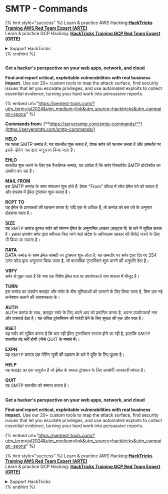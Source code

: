 # SMTP - Commands

{% hint style="success" %}
Learn & practice AWS Hacking:<img src="/.gitbook/assets/arte.png" alt="" data-size="line">[**HackTricks Training AWS Red Team Expert (ARTE)**](https://training.hacktricks.xyz/courses/arte)<img src="/.gitbook/assets/arte.png" alt="" data-size="line">\
Learn & practice GCP Hacking: <img src="/.gitbook/assets/grte.png" alt="" data-size="line">[**HackTricks Training GCP Red Team Expert (GRTE)**<img src="/.gitbook/assets/grte.png" alt="" data-size="line">](https://training.hacktricks.xyz/courses/grte)

<details>

<summary>Support HackTricks</summary>

* Check the [**subscription plans**](https://github.com/sponsors/carlospolop)!
* **Join the** 💬 [**Discord group**](https://discord.gg/hRep4RUj7f) or the [**telegram group**](https://t.me/peass) or **follow** us on **Twitter** 🐦 [**@hacktricks\_live**](https://twitter.com/hacktricks\_live)**.**
* **Share hacking tricks by submitting PRs to the** [**HackTricks**](https://github.com/carlospolop/hacktricks) and [**HackTricks Cloud**](https://github.com/carlospolop/hacktricks-cloud) github repos.

</details>
{% endhint %}

<figure><img src="/.gitbook/assets/pentest-tools.svg" alt=""><figcaption></figcaption></figure>

**Get a hacker's perspective on your web apps, network, and cloud**

**Find and report critical, exploitable vulnerabilities with real business impact.** Use our 20+ custom tools to map the attack surface, find security issues that let you escalate privileges, and use automated exploits to collect essential evidence, turning your hard work into persuasive reports.

{% embed url="https://pentest-tools.com/?utm_term=jul2024&utm_medium=link&utm_source=hacktricks&utm_campaign=spons" %}

**Commands from:** [**https://serversmtp.com/smtp-commands/**](https://serversmtp.com/smtp-commands/)

**HELO**\
यह पहला SMTP कमांड है: यह बातचीत शुरू करता है, प्रेषक सर्वर की पहचान करता है और आमतौर पर इसके डोमेन नाम द्वारा अनुसरण किया जाता है।

**EHLO**\
बातचीत शुरू करने के लिए एक वैकल्पिक कमांड, यह दर्शाता है कि सर्वर विस्तारित SMTP प्रोटोकॉल का उपयोग कर रहा है।

**MAIL FROM**\
इस SMTP कमांड के साथ संचालन शुरू होते हैं: प्रेषक "From" फ़ील्ड में स्रोत ईमेल पते को बताता है और वास्तव में ईमेल ट्रांसफर शुरू करता है।

**RCPT TO**\
यह ईमेल के प्राप्तकर्ता की पहचान करता है; यदि एक से अधिक हैं, तो कमांड को बस पते के अनुसार दोहराया जाता है।

**SIZE**\
यह SMTP कमांड दूरस्थ सर्वर को संलग्न ईमेल के अनुमानित आकार (बाइट्स में) के बारे में सूचित करता है। इसका उपयोग सर्वर द्वारा स्वीकार किए जाने वाले संदेश के अधिकतम आकार की रिपोर्ट करने के लिए भी किया जा सकता है।

**DATA**\
DATA कमांड के साथ ईमेल सामग्री का ट्रांसफर शुरू होता है; यह आमतौर पर सर्वर द्वारा दिए गए 354 उत्तर कोड द्वारा अनुसरण किया जाता है, जो वास्तविक ट्रांसमिशन शुरू करने की अनुमति देता है।

**VRFY**\
सर्वर से पूछा जाता है कि क्या एक विशेष ईमेल पता या उपयोगकर्ता नाम वास्तव में मौजूद है।

**TURN**\
इस कमांड का उपयोग क्लाइंट और सर्वर के बीच भूमिकाओं को उलटने के लिए किया जाता है, बिना एक नई कनेक्शन चलाने की आवश्यकता के।

**AUTH**\
AUTH कमांड के साथ, क्लाइंट सर्वर के लिए अपने आप को प्रमाणित करता है, अपना उपयोगकर्ता नाम और पासवर्ड देता है। यह उचित ट्रांसमिशन की गारंटी देने के लिए सुरक्षा की एक और परत है।

**RSET**\
यह सर्वर को सूचित करता है कि चल रही ईमेल ट्रांसमिशन समाप्त होने जा रही है, हालांकि SMTP बातचीत बंद नहीं होगी (जैसे QUIT के मामले में)।

**EXPN**\
यह SMTP कमांड एक मेलिंग सूची की पहचान के बारे में पुष्टि के लिए पूछता है।

**HELP**\
यह क्लाइंट का एक अनुरोध है जो ईमेल के सफल ट्रांसफर के लिए उपयोगी जानकारी मांगता है।

**QUIT**\
यह SMTP बातचीत को समाप्त करता है।

<figure><img src="/.gitbook/assets/pentest-tools.svg" alt=""><figcaption></figcaption></figure>

**Get a hacker's perspective on your web apps, network, and cloud**

**Find and report critical, exploitable vulnerabilities with real business impact.** Use our 20+ custom tools to map the attack surface, find security issues that let you escalate privileges, and use automated exploits to collect essential evidence, turning your hard work into persuasive reports.

{% embed url="https://pentest-tools.com/?utm_term=jul2024&utm_medium=link&utm_source=hacktricks&utm_campaign=spons" %}

{% hint style="success" %}
Learn & practice AWS Hacking:<img src="/.gitbook/assets/arte.png" alt="" data-size="line">[**HackTricks Training AWS Red Team Expert (ARTE)**](https://training.hacktricks.xyz/courses/arte)<img src="/.gitbook/assets/arte.png" alt="" data-size="line">\
Learn & practice GCP Hacking: <img src="/.gitbook/assets/grte.png" alt="" data-size="line">[**HackTricks Training GCP Red Team Expert (GRTE)**<img src="/.gitbook/assets/grte.png" alt="" data-size="line">](https://training.hacktricks.xyz/courses/grte)

<details>

<summary>Support HackTricks</summary>

* Check the [**subscription plans**](https://github.com/sponsors/carlospolop)!
* **Join the** 💬 [**Discord group**](https://discord.gg/hRep4RUj7f) or the [**telegram group**](https://t.me/peass) or **follow** us on **Twitter** 🐦 [**@hacktricks\_live**](https://twitter.com/hacktricks\_live)**.**
* **Share hacking tricks by submitting PRs to the** [**HackTricks**](https://github.com/carlospolop/hacktricks) and [**HackTricks Cloud**](https://github.com/carlospolop/hacktricks-cloud) github repos.

</details>
{% endhint %}
